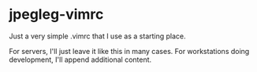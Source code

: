 # jpegleg-vimrc
Just a very simple .vimrc that I use as a starting place.

For servers, I'll just leave it like this in many cases. For workstations doing development, I'll append additional content.
